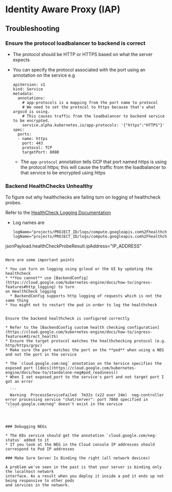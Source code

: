 # Identity Aware Proxy (IAP)

## Troubleshooting

### Ensure the protocol loadbalancer to backend is correct

* The protocol should be HTTP or HTTPS based on what the server expects
* You can specify the protocol associated with the port using an annotation on the service
  e.g

  ```
  apiVersion: v1
  kind: Service
  metadata:
    annotations:
	  # app-protocols is a mapping from the port name to protocol
	  # We need to set the protocol to https because that's what argocd is using.
	  # This causes traffic from the loadbalancer to backend service to be encrypted.
	  service.alpha.kubernetes.io/app-protocols: '{"https":"HTTPS"}'
  spec:
	ports:
	- name: https
	  port: 443
	  protocol: TCP
	  targetPort: 8080
  ```
   
   * The `app-protocol` annotation tells GCP that port named https is using the protocol https;
     this will cause the traffic from the loadbalancer to that service to be encrypted using https

### Backend HealthChecks Unhealthy

To figure out why healthchecks are failing turn on logging of healthcheck probes.

Refer to the [HealthCheck Logging Documentation](https://cloud.google.com/load-balancing/docs/health-check-logging#enable_and_disable_logging)

* Log names are 

  ```
  logName="projects/PROJECT_ID/logs/compute.googleapis.com%2Fhealthchecks"
  logName="projects/PROJECT_ID/logs/compute.googleapis.com%2Fhealthchecks"
jsonPayload.healthCheckProbeResult.ipAddress="IP_ADDRESS"
  ```

Here are some important points

* You can turn on logging using gcloud or the UI by updating the healthcheck
* **You cannot** use [BackendConfig](https://cloud.google.com/kubernetes-engine/docs/how-to/ingress-features#http_logging) to turn
  on HealthCheck logging
  	* BackendConfig supports http logging of requests which is not the same thing
* You might not to restart the pod in order to log the healthcheck


Ensure the backend healthcheck is configured correctly

* Refer to the [BackendConfig custom health checking configuration](https://cloud.google.com/kubernetes-engine/docs/how-to/ingress-features#direct_health)
* Ensure the target protocol matches the healthchecking protocol (e.g. http/https/grpc)
* Make sure the port matches the port on the **pod** when using a NEG and not the port in the service

* The `cloud.google.com:neg` annotation on the Service specifies the exposed port ([docs](https://cloud.google.com/kubernetes-engine/docs/how-to/standalone-neg#pod_readiness))
  * When I set exposed_port to the service's port and not target port I got an error

    ```
    Warning  ProcessServiceFailed  7m32s (x22 over 24m)  neg-controller  error processing service "chat/server": port 7860 specified in "cloud.google.com/neg" doesn't exist in the service
    ```

    

### Debugging NEGs

* The K8s service should get the annotation `cloud.google.com/neg-status` added to it
* If you look at the NEG in the Cloud console IP addresses should correspond to Pod IP addresses

### Make Sure Server Is Binding the right (all network devices)

A problem we've seen in the past is that your server is binding only the localhost network
interface. As a result when you deploy it inside a pod it ends up not being responsive to other pods
and services in the network.